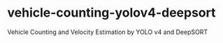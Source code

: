 # vehicle-counting-yolov4-deepsort
Vehicle Counting and Velocity Estimation by YOLO v4 and DeepSORT
